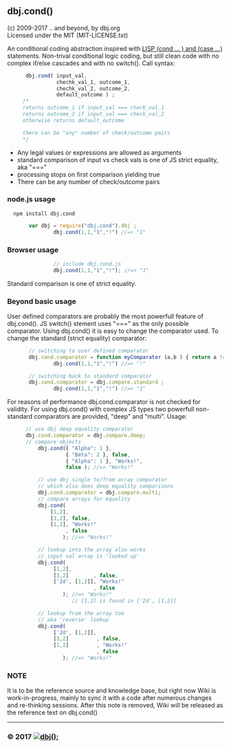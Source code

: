﻿## dbj.cond()  
  
(c) 2009-2017 .. and beyond, by dbj.org  
 Licensed under the MIT (MIT-LICENSE.txt)  
   
 An conditional coding abstraction inspired with [LISP (cond ... ) and (case ...)](http://www.n-a-n-o.com/lisp/cmucl-tutorials/LISP-tutorial-17.html) statements.
 Non-trival conditional logic coding, but still clean code with no complex if/else cascades and with no switch(). Call syntax:  
 ```javascript
       dbj.cond( input_val,
	             chechk_val_1, outcome_1,
	             chechk_val_2, outcome_2,
				 default_outcome ) ;
      /*
	  returns outcome_1 if input_val === check_val_1
	  returns outcome_2 if input_val === check_val_2
	  otherwise returns default_outcome

	  there can be "any" number of check/outcome pairs
	  */
```
- Any legal values or expressions are allowed as arguments
- standard comparison of input vs check vals is one of JS strict equality, aka "==="
- processing stops on first comparison yielding true
- There can be any number of check/outcome pairs  
 ### node.js usage  
      npm install dbj.cond
 ```javascript
        var dbj = require("dbj.cond").dbj ;
				dbj.cond(1,1,"1","!") //=> "1"
 ```
 ### Browser usage  
 ```javascript
                // include dbj.cond.js
				dbj.cond(1,1,"1","!"); //=> "1"
 ```
 Standard comparison is one of strict equality. 
 ### Beyond basic usage  
 User defined comparators are probably the most powerfull feature of dbj.cond(). JS switch() stement uses "===" as the only possible comparator. Using dbj.cond() it is easy to change the comparator used.
 To change the standard (strict equality) comparator:   
 ```javascript
        // switching to user defined comparator
        dbj.cond.comparator = function myComparator (a,b ) { return a != b ; };
				dbj.cond(1,1,"1","!") //=> "!"

		// switching back to standard comparator
        dbj.cond.comparator = dbj.compare.standard ;
				dbj.cond(1,1,"1","!") //=> "1"
 ```
 For reasons of performance dbj.cond.comparator is not checked for validity. 
 For using dbj.cond() with complex JS types two powerfull non-standard comparators are provided, "deep" and "multi". Usage:   
 ```javascript
       // use dbj deep equality comparator
       dbj.cond.comparator = dbj.compare.deep;
	   // compare objects
	   	   dbj.cond({ "Alpha": 1 }, 
		            { "Beta": 2 }, false, 
					{ "Alpha": 1 }, "Works!", 
					false ); //=> "Works!"

           // use dbj single to/from array comparator
		   // which also does deep equality comparisons
	       dbj.cond.comparator = dbj.compare.multi;
		   // compare arrays for equality
	   	   dbj.cond(
		       [1,2], 
			   [3,2], false, 
			   [1,2], "Works!"
			        , false 
		           ); //=> "Works!"

		   // lookup into the array also works
		   // input val array is 'looked up' 
	   	   dbj.cond(
		        [1,2], 
				[3,2]        , false, 
				['2d', [1,2]], "Works!"
				             , false 
				   ); //=> "Works!"  
				      // [1,2] is found in ['2d', [1,2]]

		   // lookup from the array too
		   // aka 'reverse' lookup
	   	   dbj.cond(
		        ['2d', [1,2]], 
				[3,2]         , false, 
				[1,2]         , "Works!"
				              , false 
				   ); //=> "Works!"
```
 ### NOTE  
 It is to be the reference source and knowledge base, but right now Wiki is work-in-progress, mainly to sync it with a code 
 after numerous changes and re-thinking sessions. 
 After this note is removed, Wiki will be released as the reference text on dbj.cond()

 
 
  
  
---------------------------------------------------------------------  
### &copy; 2017 [![dbj();](http://dbj.org/wp-content/uploads/2015/12/cropped-dbj-icon-e1486129719897.jpg)](http://www.dbj.org "dbj")  
